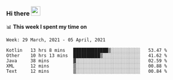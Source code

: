 ### Hi there <a href="https://www.gautamkrishnar.com/"><img src="https://media.giphy.com/media/hvRJCLFzcasrR4ia7z/giphy.gif" width="25px"></a>

📊 **This week I spent my time on**

<!--START_SECTION:waka-->
```text
Week: 29 March, 2021 - 05 April, 2021

Kotlin   13 hrs 8 mins   █████████████▒░░░░░░░░░░░   53.47 % 
Other    10 hrs 13 mins  ██████████▒░░░░░░░░░░░░░░   41.62 % 
Java     38 mins         ▓░░░░░░░░░░░░░░░░░░░░░░░░   02.59 % 
XML      12 mins         ▒░░░░░░░░░░░░░░░░░░░░░░░░   00.88 % 
Text     12 mins         ▒░░░░░░░░░░░░░░░░░░░░░░░░   00.84 % 
```
<!--END_SECTION:waka-->
